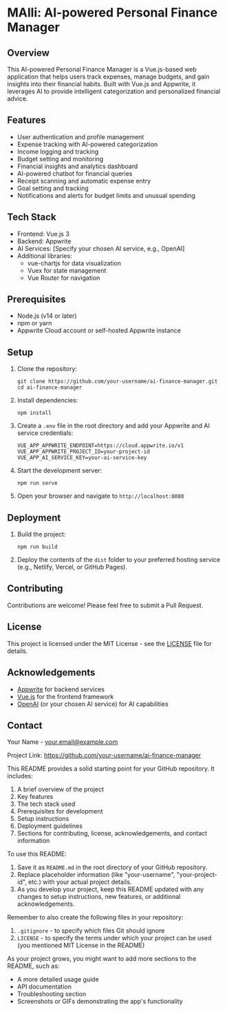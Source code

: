 # MAlli: AI-powered Personal Finance Manager

## Overview

This AI-powered Personal Finance Manager is a Vue.js-based web application that helps users track expenses, manage budgets, and gain insights into their financial habits. Built with Vue.js and Appwrite, it leverages AI to provide intelligent categorization and personalized financial advice.

## Features

- User authentication and profile management
- Expense tracking with AI-powered categorization
- Income logging and tracking
- Budget setting and monitoring
- Financial insights and analytics dashboard
- AI-powered chatbot for financial queries
- Receipt scanning and automatic expense entry
- Goal setting and tracking
- Notifications and alerts for budget limits and unusual spending

## Tech Stack

- Frontend: Vue.js 3
- Backend: Appwrite
- AI Services: [Specify your chosen AI service, e.g., OpenAI]
- Additional libraries:
  - vue-chartjs for data visualization
  - Vuex for state management
  - Vue Router for navigation

## Prerequisites

- Node.js (v14 or later)
- npm or yarn
- Appwrite Cloud account or self-hosted Appwrite instance

## Setup

1. Clone the repository:
   ```
   git clone https://github.com/your-username/ai-finance-manager.git
   cd ai-finance-manager
   ```

2. Install dependencies:
   ```
   npm install
   ```

3. Create a `.env` file in the root directory and add your Appwrite and AI service credentials:
   ```
   VUE_APP_APPWRITE_ENDPOINT=https://cloud.appwrite.io/v1
   VUE_APP_APPWRITE_PROJECT_ID=your-project-id
   VUE_APP_AI_SERVICE_KEY=your-ai-service-key
   ```

4. Start the development server:
   ```
   npm run serve
   ```

5. Open your browser and navigate to `http://localhost:8080`

## Deployment

1. Build the project:
   ```
   npm run build
   ```

2. Deploy the contents of the `dist` folder to your preferred hosting service (e.g., Netlify, Vercel, or GitHub Pages).

## Contributing

Contributions are welcome! Please feel free to submit a Pull Request.

## License

This project is licensed under the MIT License - see the [LICENSE](LICENSE) file for details.

## Acknowledgements

- [Appwrite](https://appwrite.io/) for backend services
- [Vue.js](https://vuejs.org/) for the frontend framework
- [OpenAI](https://openai.com/) (or your chosen AI service) for AI capabilities

## Contact

Your Name - your.email@example.com

Project Link: https://github.com/your-username/ai-finance-manager


This README provides a solid starting point for your GitHub repository. It includes:

1. A brief overview of the project
2. Key features
3. The tech stack used
4. Prerequisites for development
5. Setup instructions
6. Deployment guidelines
7. Sections for contributing, license, acknowledgements, and contact information

To use this README:

1. Save it as `README.md` in the root directory of your GitHub repository.
2. Replace placeholder information (like "your-username", "your-project-id", etc.) with your actual project details.
3. As you develop your project, keep this README updated with any changes to setup instructions, new features, or additional acknowledgements.

Remember to also create the following files in your repository:

1. `.gitignore` - to specify which files Git should ignore
2. `LICENSE` - to specify the terms under which your project can be used (you mentioned MIT License in the README)

As your project grows, you might want to add more sections to the README, such as:

- A more detailed usage guide
- API documentation
- Troubleshooting section
- Screenshots or GIFs demonstrating the app's functionality
